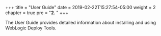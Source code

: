 +++
title = "User Guide"
date = 2019-02-22T15:27:54-05:00
weight = 2
chapter = true
pre = "<b>2. </b>"
+++

The User Guide provides detailed information about installing and using WebLogic Deploy Tools.

